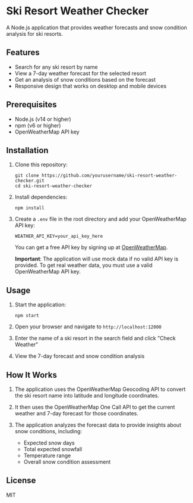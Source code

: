 # Ski Resort Weather Checker

A Node.js application that provides weather forecasts and snow condition analysis for ski resorts.

## Features

- Search for any ski resort by name
- View a 7-day weather forecast for the selected resort
- Get an analysis of snow conditions based on the forecast
- Responsive design that works on desktop and mobile devices

## Prerequisites

- Node.js (v14 or higher)
- npm (v6 or higher)
- OpenWeatherMap API key

## Installation

1. Clone this repository:

   ```
   git clone https://github.com/yourusername/ski-resort-weather-checker.git
   cd ski-resort-weather-checker
   ```

2. Install dependencies:

   ```
   npm install
   ```

3. Create a `.env` file in the root directory and add your OpenWeatherMap API key:

   ```
   WEATHER_API_KEY=your_api_key_here
   ```

   You can get a free API key by signing up at [OpenWeatherMap](https://openweathermap.org/api).

   **Important**: The application will use mock data if no valid API key is provided. To get real weather data, you must use a valid OpenWeatherMap API key.

## Usage

1. Start the application:

   ```
   npm start
   ```

2. Open your browser and navigate to `http://localhost:12000`

3. Enter the name of a ski resort in the search field and click "Check Weather"

4. View the 7-day forecast and snow condition analysis

## How It Works

1. The application uses the OpenWeatherMap Geocoding API to convert the ski resort name into latitude and longitude coordinates.

2. It then uses the OpenWeatherMap One Call API to get the current weather and 7-day forecast for those coordinates.

3. The application analyzes the forecast data to provide insights about snow conditions, including:
   - Expected snow days
   - Total expected snowfall
   - Temperature range
   - Overall snow condition assessment

## License

MIT
